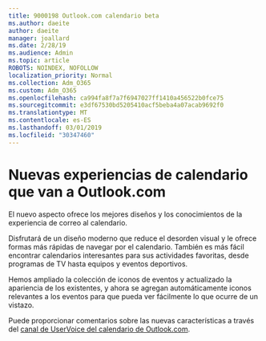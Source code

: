 ```yaml
---
title: 9000198 Outlook.com calendario beta
ms.author: daeite
author: daeite
manager: joallard
ms.date: 2/28/19
ms.audience: Admin
ms.topic: article
ROBOTS: NOINDEX, NOFOLLOW
localization_priority: Normal
ms.collection: Adm_O365
ms.custom: Adm_O365
ms.openlocfilehash: ca994fa8f7a7f6947027ff1410a456522b0fce75
ms.sourcegitcommit: e3df67530bd5205410acf5beba4a07acab9692f0
ms.translationtype: MT
ms.contentlocale: es-ES
ms.lasthandoff: 03/01/2019
ms.locfileid: "30347460"
---
```

# <a name="new-calendar-experiences-coming-to-outlookcom"></a>Nuevas experiencias de calendario que van a Outlook.com

El nuevo aspecto ofrece los mejores diseños y los conocimientos de la experiencia de correo al calendario.

Disfrutará de un diseño moderno que reduce el desorden visual y le ofrece formas más rápidas de navegar por el calendario. También es más fácil encontrar calendarios interesantes para sus actividades favoritas, desde programas de TV hasta equipos y eventos deportivos.

Hemos ampliado la colección de iconos de eventos y actualizado la apariencia de los existentes, y ahora se agregan automáticamente iconos relevantes a los eventos para que pueda ver fácilmente lo que ocurre de un vistazo.

Puede proporcionar comentarios sobre las nuevas características a través del [canal de UserVoice del calendario de Outlook.com](https://outlook.uservoice.com/forums/601444-new-experiences-in-outlook-com?category_id=209197).